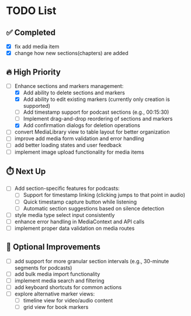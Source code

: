 # TODO List

## ✅ Completed
- [x] fix add media item
- [x] change how new sections(chapters) are added

## 🔥 High Priority
- [ ] Enhance sections and markers management:
  - [x] Add ability to delete sections and markers
  - [x] Add ability to edit existing markers (currently only creation is supported)
  - [ ] Add timestamp support for podcast sections (e.g., 00:15:30)
  - [ ] Implement drag-and-drop reordering of sections and markers
  - [x] Add confirmation dialogs for deletion operations
- [ ] convert MediaLibrary view to table layout for better organization
- [ ] improve add media form validation and error handling
- [ ] add better loading states and user feedback
- [ ] implement image upload functionality for media items

## ⏱️ Next Up
- [ ] Add section-specific features for podcasts:
  - [ ] Support for timestamp linking (clicking jumps to that point in audio)
  - [ ] Quick timestamp capture button while listening
  - [ ] Automatic section suggestions based on silence detection
- [ ] style media type select input consistently
- [ ] enhance error handling in MediaContext and API calls
- [ ] implement proper data validation on media routes

## 🎯 Optional Improvements
- [ ] add support for more granular section intervals (e.g., 30-minute segments for podcasts)
- [ ] add bulk media import functionality
- [ ] implement media search and filtering
- [ ] add keyboard shortcuts for common actions
- [ ] explore alternative marker views:
  - [ ] timeline view for video/audio content
  - [ ] grid view for book markers
